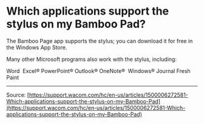 # Which applications support the stylus on my Bamboo Pad?

The Bamboo Page app supports the stylus; you can download it for free in the Windows App Store.


Many other Microsoft programs also work with the stylus, including:

Word 
Excel®
PowerPoint®
Outlook®
OneNote® 
Windows® Journal
Fresh Paint

---
Source: [https://support.wacom.com/hc/en-us/articles/1500006272581-Which-applications-support-the-stylus-on-my-Bamboo-Pad](https://support.wacom.com/hc/en-us/articles/1500006272581-Which-applications-support-the-stylus-on-my-Bamboo-Pad)
